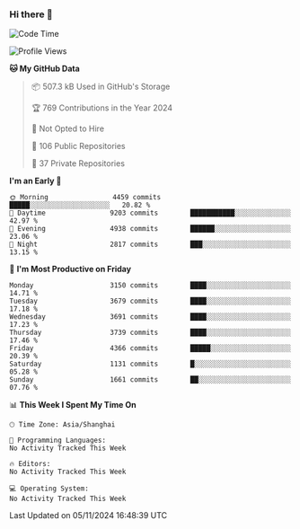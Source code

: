### Hi there 👋

<!--
**qbosen/qbosen** is a ✨ _special_ ✨ repository because its `README.md` (this file) appears on your GitHub profile.

Here are some ideas to get you started:

- 🔭 I’m currently working on ...
- 🌱 I’m currently learning ...
- 👯 I’m looking to collaborate on ...
- 🤔 I’m looking for help with ...
- 💬 Ask me about ...
- 📫 How to reach me: ...
- 😄 Pronouns: ...
- ⚡ Fun fact: ...
-->

<!--START_SECTION:waka-->
![Code Time](http://img.shields.io/badge/Code%20Time-2%2C111%20hrs%2036%20mins-blue)

![Profile Views](http://img.shields.io/badge/Profile%20Views-0-blue)

**🐱 My GitHub Data** 

> 📦 507.3 kB Used in GitHub's Storage 
 > 
> 🏆 769 Contributions in the Year 2024
 > 
> 🚫 Not Opted to Hire
 > 
> 📜 106 Public Repositories 
 > 
> 🔑 37 Private Repositories 
 > 
**I'm an Early 🐤** 

```text
🌞 Morning                4459 commits        █████░░░░░░░░░░░░░░░░░░░░   20.82 % 
🌆 Daytime                9203 commits        ███████████░░░░░░░░░░░░░░   42.97 % 
🌃 Evening                4938 commits        ██████░░░░░░░░░░░░░░░░░░░   23.06 % 
🌙 Night                  2817 commits        ███░░░░░░░░░░░░░░░░░░░░░░   13.15 % 
```
📅 **I'm Most Productive on Friday** 

```text
Monday                   3150 commits        ████░░░░░░░░░░░░░░░░░░░░░   14.71 % 
Tuesday                  3679 commits        ████░░░░░░░░░░░░░░░░░░░░░   17.18 % 
Wednesday                3691 commits        ████░░░░░░░░░░░░░░░░░░░░░   17.23 % 
Thursday                 3739 commits        ████░░░░░░░░░░░░░░░░░░░░░   17.46 % 
Friday                   4366 commits        █████░░░░░░░░░░░░░░░░░░░░   20.39 % 
Saturday                 1131 commits        █░░░░░░░░░░░░░░░░░░░░░░░░   05.28 % 
Sunday                   1661 commits        ██░░░░░░░░░░░░░░░░░░░░░░░   07.76 % 
```


📊 **This Week I Spent My Time On** 

```text
🕑︎ Time Zone: Asia/Shanghai

💬 Programming Languages: 
No Activity Tracked This Week

🔥 Editors: 
No Activity Tracked This Week

💻 Operating System: 
No Activity Tracked This Week
```


 Last Updated on 05/11/2024 16:48:39 UTC
<!--END_SECTION:waka-->
